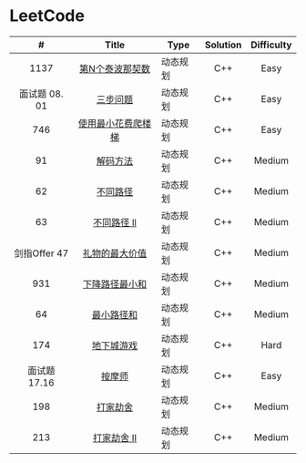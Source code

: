 # LeetCode

|       #       |                            Title                             | Type     | Solution | Difficulty |
| :-----------: | :----------------------------------------------------------: | -------- | :------: | :--------: |
|     1137      | [第N个泰波那契数](https://leetcode.cn/problems/n-th-tribonacci-number/) | 动态规划 |   C++    |    Easy    |
| 面试题 08. 01 | [三步问题](https://leetcode.cn/problems/three-steps-problem-lcci/) | 动态规划 |   C++    |    Easy    |
|      746      | [使用最小花费爬楼梯](https://leetcode.cn/problems/min-cost-climbing-stairs/) | 动态规划 |   C++    |    Easy    |
|      91       |    [解码方法](https://leetcode.cn/problems/decode-ways/)     | 动态规划 |   C++    |   Medium   |
|      62       |    [不同路径](https://leetcode.cn/problems/unique-paths/)    | 动态规划 |   C++    |   Medium   |
|      63       | [不同路径 ll](https://leetcode.cn/problems/unique-paths-ii/) | 动态规划 |   C++    |   Medium   |
| 剑指Offer 47  | [礼物的最大价值](https://leetcode.cn/problems/li-wu-de-zui-da-jie-zhi-lcof/) | 动态规划 |   C++    |   Medium   |
|      931      |                      [下降路径最小和]()                      | 动态规划 |   C++    |   Medium   |
|      64       | [最小路径和](https://leetcode.cn/problems/minimum-path-sum/) | 动态规划 |   C++    |   Medium   |
|      174      |   [地下城游戏](https://leetcode.cn/problems/dungeon-game/)   | 动态规划 |   C++    |    Hard    |
| 面试题 17.16  |  [按摩师](https://leetcode.cn/problems/the-masseuse-lcci/)   | 动态规划 |   C++    |    Easy    |
|      198      |    [打家劫舍](https://leetcode.cn/problems/house-robber/)    | 动态规划 |   C++    |   Medium   |
|      213      | [打家劫舍 II](https://leetcode.cn/problems/house-robber-ii/) | 动态规划 |   C++    |   Medium   |

